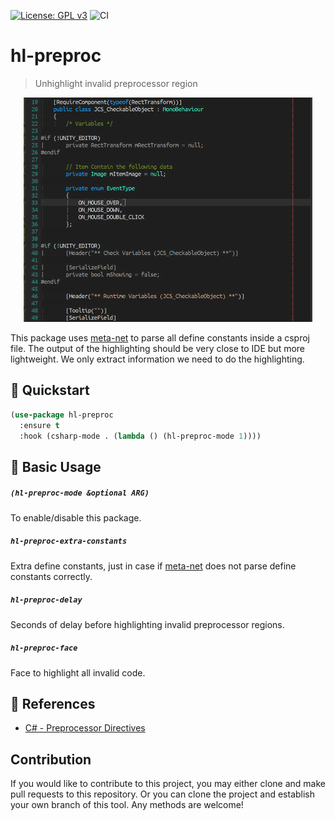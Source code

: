 [![License: GPL v3](https://img.shields.io/badge/License-GPL%20v3-blue.svg)](https://www.gnu.org/licenses/gpl-3.0)
![CI](https://github.com/emacs-vs/hl-preproc/workflows/CI/badge.svg)

# hl-preproc
> Unhighlight invalid preprocessor region

<p align="center">
  <img src="./etc/demo.png" width="462" height="359"/>
</p>

This package uses [meta-net](https://github.com/emacs-vs/meta-net) to parse
all define constants inside a csproj file. The output of the highlighting
should be very close to IDE but more lightweight. We only extract information
we need to do the highlighting.

## :floppy_disk: Quickstart

```el
(use-package hl-preproc
  :ensure t
  :hook (csharp-mode . (lambda () (hl-preproc-mode 1))))
```

## :hammer: Basic Usage

##### `(hl-preproc-mode &optional ARG)`

To enable/disable this package.

##### `hl-preproc-extra-constants`

Extra define constants, just in case if [meta-net](https://github.com/emacs-vs/meta-net)
does not parse define constants correctly.

##### `hl-preproc-delay`

Seconds of delay before highlighting invalid preprocessor regions.

##### `hl-preproc-face`

Face to highlight all invalid code.

## :link: References

* [C# - Preprocessor Directives](https://www.tutorialspoint.com/csharp/csharp_preprocessor_directives.htm)

## Contribution

If you would like to contribute to this project, you may either
clone and make pull requests to this repository. Or you can
clone the project and establish your own branch of this tool.
Any methods are welcome!
